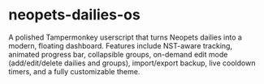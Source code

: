 # neopets-dailies-os
A polished Tampermonkey userscript that turns Neopets dailies into a modern, floating dashboard. Features include NST-aware tracking, animated progress bar, collapsible groups, on-demand edit mode (add/edit/delete dailies and groups), import/export backup, live cooldown timers, and a fully customizable theme.
